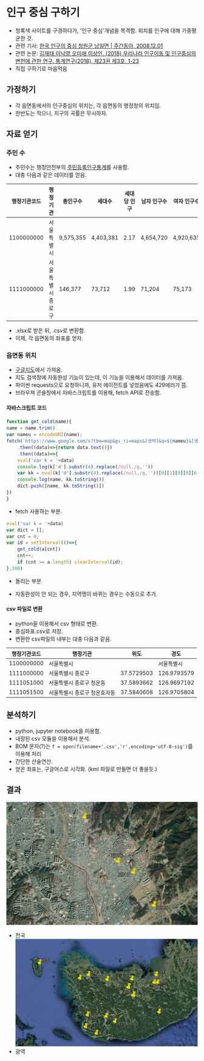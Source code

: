 # 인구 중심 구하기

- 청록색 사이트를 구경하다가, '인구 중심'개념을 목격함.
    위치를 인구에 대해 가중평균한 것.
- 관련 기사: [한국 인구의 중심 청원군 남일면 | 주간동아, 2008.12.01](https://weekly.donga.com/List/3/all/11/86443/1)
- 관련 논문: [김재태 이낙영 오미애 이상인. (2018) 우리나라  인구이동  및  인구중심의  변천에  관한  연구. 통계연구(2018),  제23권  제3호,  1-23](http://www.kostat.go.kr/file_total/eduSri/23-3-01.pdf)
- 직접 구하기로 마음먹음

## 가정하기
- 각 읍면동에서의 인구중심의 위치는, 각 읍면동의 행정청의 위치임.
- 한반도는 작으니, 지구의 곡률은 무시하자.


## 자료 얻기
### 주민 수
- 주민수는 행정안전부의 [주민등록인구통계](https://jumin.mois.go.kr/)를 사용함.
- 대충 다음과 같은 데이터를 얻음.

|행정기관코드|행정기관|총인구수|세대수|세대당 인구|남자 인구수|여자 인구수|남여 비율|
|-|-|-|-|-|-|-|-|
|1100000000|서울특별시  |9,575,355|4,403,381|2.17|4,654,720|4,920,635|0.95|
|1111000000|서울특별시 종로구 |146,377|73,712|1.99|71,204|75,173|0.95|

- .xlsx로 받은 뒤, .csv로 변환함.
- 이제, 각 읍면동의 좌표를 얻자.

### 읍면동 위치
- [구글지도](maps.google.com/)에서 가져옴.
- 지도 검색창에 자동완성 기능이 있는데, 이 기능을 이용해서 데이터를 가져옴.
- 파이썬 requests으로 요청하니까, 유저 에이전트를 넣었음에도 429에러가 뜸.
- 브라우져 콘솔창에서 자바스크립트를 이용해, fetch API로 전송함.

#### 자바스크립트 코드

```javascript
function get_cold(name){
name = name.trim()
var nameu = encodeURI(name);
fetch(`https://www.google.com/s?tbm=map&gs_ri=maps&[생략]&q=${nameu}&[생략]`)
    .then((data)=>{return data.text()})
    .then((data)=>{
    eval('var k = '+data)
    console.log(k['d'].substr(4).replace(/null,/g,''))
    var kk = eval(k['d'].substr(4).replace(/null,/g,''))[0][1][0][0][6];        
    console.log(name, kk.toString())
    dict.push([name, kk.toString()])
})
}
```
* fetch 사용하는 부분.

```javascript
eval('var k = '+data)
var dict = [];
var cnt = 0;
var id = setInterval(()=>{
    get_cold(a[cnt])
    cnt++;
    if (cnt >= a.length) clearInterval(id);
},300)
```
* 돌리는 부분

- 자동완성이 안 되는 경우, 지역명이 바뀌는 경우는 수동으로 추가.

#### csv 파일로 변환
- python을 이용해서 csv 형태로 변환.
- 중심좌표.csv로 저장.
- 변환한 csv파일의 내부는 대충 다음과 같음.

|행정기관코드|행정기관|위도|경도|
|-|-|-|-|
|1100000000|서울특별시||서울특별시|
|1111000000|서울특별시 종로구|37.5729503|126.9793579|
|1111051000|서울특별시 종로구 청운동|37.5893662|126.9697192|
|1111051500|서울특별시 종로구 청운효자동|37.5840608|126.9705804|

## 분석하기
- python, jupyter notebook을 이용함.
- 내장된 csv 모듈을 이용해서 분석.
- BOM 문자(?)는 `f = open(filename+'.csv','r',encoding='utf-8-sig')`를 이용해 처리
- 간단한 산술연산.
- 얻은 좌표는, 구글어스로 시각화. (kml 파일로 만들면 더 좋을듯.)

## 결과
![국토중심 - 전국](./doc/전국.PNG)
- 전국
![국토중심 - 광역](./doc/광역.png)
- 광역

